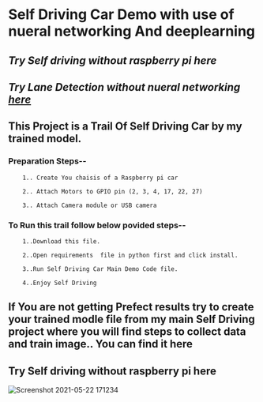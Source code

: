 # Self Driving Car Demo with use of nueral networking And deeplearning 
## _Try Self driving without raspberry pi here_
## _Try Lane Detection without nueral networking [here](https://github.com/dev12346/Lane-detection-And-finding-steering-anlge)_
## This Project is a Trail Of Self Driving Car by my trained model.
### Preparation Steps--

        1.. Create You chaisis of a Raspberry pi car

        2.. Attach Motors to GPIO pin (2, 3, 4, 17, 22, 27)
        
        3.. Attach Camera module or USB camera
### To Run this trail follow below povided steps--

        1..Download this file.

        2..Open requirements  file in python first and click install.

        3..Run Self Driving Car Main Demo Code file.

        4..Enjoy Self Driving

## If You are not getting Prefect results try to create your trained modle file from my main Self Driving project where you will find steps to collect data and train image.. You can find it here
## Try Self driving without raspberry pi here
![Screenshot 2021-05-22 171234](https://user-images.githubusercontent.com/50290838/119225791-a3208900-bb23-11eb-9c2b-87789e91a09d.jpg)

